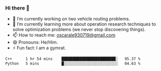 ### Hi there 👋

- 🔭 I’m currently working on two vehicle routing problems.
- 🌱 I’m currently learning more about operation research techniques to solve optimization problems (we never stop discovering things).
- 📫 How to reach me: [oscarale930719@gmail.com](mailto:oscarale930719@gmail.com)
- 😄 Pronouns: He/Him.
- ⚡ Fun fact: I am a gymrat.

<!--
**oscaralejandro1907/oscaralejandro1907** is a ✨ _special_ ✨ repository because its `README.md` (this file) appears on your GitHub profile.

Here are some ideas to get you started:

- 🔭 I’m currently working on ...
- 🌱 I’m currently learning ...
- 👯 I’m looking to collaborate on ...
- 🤔 I’m looking for help with ...
- 💬 Ask me about ...
- 📫 How to reach me: ...
- 😄 Pronouns: ...
- ⚡ Fun fact: ...
-->

<!--START_SECTION:waka-->

```txt
C++      1 hr 54 mins    ████████████████████████░   95.37 %
Python   5 mins          █░░░░░░░░░░░░░░░░░░░░░░░░   04.63 %
```

<!--END_SECTION:waka-->
